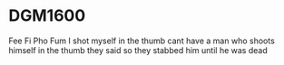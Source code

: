 # DGM1600

Fee 
Fi
Pho
Fum
I shot myself
in the thumb
cant have a man who shoots himself in the thumb they said
so they stabbed him until he was dead
